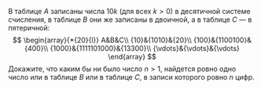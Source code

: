 В таблице $A$ записаны числа $10k$ (для всех $k  >  0$) в десятичной системе счисления, в таблице $B$ они же записаны в двоичной, а в таблице $C$ — в пятеричной:
 $$ \begin{array}{*{20}{l}}
A&B&C\\
{10}&{1010}&{20}\\
{100}&{1100100}&{400}\\
{1000}&{1111101000}&{13300}\\
{\vdots}&{\vdots}&{\vdots}
\end{array} $$ 
Докажите, что каким бы ни было число $n  >  1$, найдется ровно одно число или в таблице $B$ или в таблице $C$, в записи которого ровно $n$ цифр.